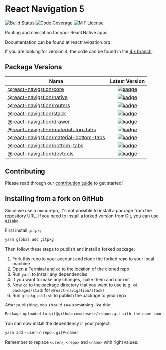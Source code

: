 # React Navigation 5

[![Build Status][build-badge]][build]
[![Code Coverage][coverage-badge]][coverage]
[![MIT License][license-badge]][license]

Routing and navigation for your React Native apps.

Documentation can be found at [reactnavigation.org](https://reactnavigation.org/).

If you are looking for version 4, the code can be found in the [4.x branch](https://github.com/react-navigation/react-navigation/tree/4.x).

## Package Versions

| Name                                                                     |                                                                               Latest Version                                                                                |
| ------------------------------------------------------------------------ | :-------------------------------------------------------------------------------------------------------------------------------------------------------------------------: |
| [@react-navigation/core](/packages/core)                                 |                 [![badge](https://img.shields.io/npm/v/@react-navigation/core.svg?style=flat-square)](https://www.npmjs.com/package/@react-navigation/core)                 |
| [@react-navigation/native](/packages/native)                             |               [![badge](https://img.shields.io/npm/v/@react-navigation/native.svg?style=flat-square)](https://www.npmjs.com/package/@react-navigation/native)               |
| [@react-navigation/routers](/packages/routers)                           |              [![badge](https://img.shields.io/npm/v/@react-navigation/routers.svg?style=flat-square)](https://www.npmjs.com/package/@react-navigation/routers)              |
| [@react-navigation/stack](/packages/stack)                               |                [![badge](https://img.shields.io/npm/v/@react-navigation/stack.svg?style=flat-square)](https://www.npmjs.com/package/@react-navigation/stack)                |
| [@react-navigation/drawer](/packages/drawer)                             |               [![badge](https://img.shields.io/npm/v/@react-navigation/drawer.svg?style=flat-square)](https://www.npmjs.com/package/@react-navigation/drawer)               |
| [@react-navigation/material-top-tabs](/packages/material-top-tabs)       |    [![badge](https://img.shields.io/npm/v/@react-navigation/material-top-tabs.svg?style=flat-square)](https://www.npmjs.com/package/@react-navigation/material-top-tabs)    |
| [@react-navigation/material-bottom-tabs](/packages/material-bottom-tabs) | [![badge](https://img.shields.io/npm/v/@react-navigation/material-bottom-tabs.svg?style=flat-square)](https://www.npmjs.com/package/@react-navigation/material-bottom-tabs) |
| [@react-navigation/bottom-tabs](/packages/bottom-tabs)                   |          [![badge](https://img.shields.io/npm/v/@react-navigation/bottom-tabs.svg?style=flat-square)](https://www.npmjs.com/package/@react-navigation/bottom-tabs)          |
| [@react-navigation/devtools](/packages/devtools)                         |             [![badge](https://img.shields.io/npm/v/@react-navigation/devtools.svg?style=flat-square)](https://www.npmjs.com/package/@react-navigation/devtools)             |

## Contributing

Please read through our [contribution guide](CONTRIBUTING.md) to get started!

## Installing from a fork on GitHub

Since we use a monorepo, it's not possible to install a package from the repository URL. If you need to install a forked version from Git, you can use [`gitpkg`](https://github.com/ramasilveyra/gitpkg).

First install `gitpkg`:

```sh
yarn global add gitpkg
```

Then follow these steps to publish and install a forked package:

1. Fork this repo to your account and clone the forked repo to your local machine
1. Open a Terminal and `cd` to the location of the cloned repo
1. Run `yarn` to install any dependencies
1. If you want to make any changes, make them and commit
1. Now `cd` to the package directory that you want to use (e.g. `cd packages/stack` for `@react-navigation/stack`)
1. Run `gitpkg publish` to publish the package to your repo

After publishing, you should see something like this:

```sh
Package uploaded to git@github.com:<user>/<repo>.git with the name <name>
```

You can now install the dependency in your project:

```sh
yarn add <user>/<repo>.git#<name>
```

Remember to replace `<user>`, `<repo>` and `<name>` with right values.

<!-- badges -->

[build-badge]: https://img.shields.io/circleci/project/github/react-navigation/react-navigation/main.svg?style=flat-square
[build]: https://circleci.com/gh/react-navigation/react-navigation
[coverage-badge]: https://img.shields.io/codecov/c/github/react-navigation/react-navigation.svg?style=flat-square
[coverage]: https://codecov.io/github/react-navigation/react-navigation
[license-badge]: https://img.shields.io/npm/l/@react-navigation/core.svg?style=flat-square
[license]: https://opensource.org/licenses/MIT
